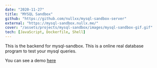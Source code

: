 ```yaml
---
date: "2020-11-27"
title: "MYSQL Sandbox"
github: "https://github.com/nullxx/mysql-sandbox-server"
external: "https://mysql-sandbox.nullx.me/"
cover: "/assets/projects/mysql-sandbox/images/mysql-sandbox-gif.gif"
tech: [JavaScript, Dockerfile, Shell]
---
```


This is the backend for mysql-sandbox. This is a online real database program to test your mysql queries.

You can see a demo [here](https://mysql-sandbox.nullx.me/)
